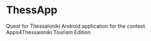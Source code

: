 # ThessApp

Quest for Thessaloniki
Android application for the contest Apps4Thessaloniki Tourism Edition

